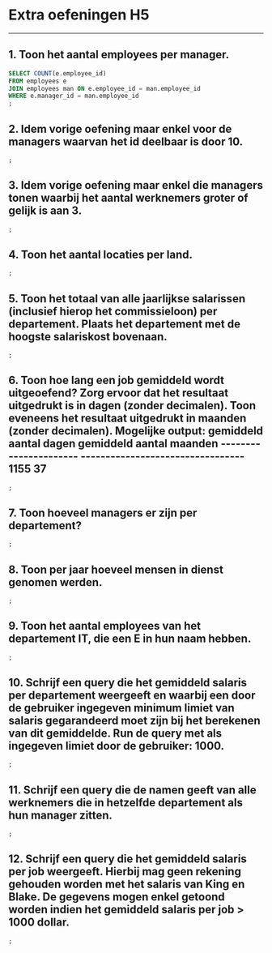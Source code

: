 # Extra oefeningen H5

--------------------------------------------------------------------------------

## 1. Toon het aantal employees per manager.

```sql
SELECT COUNT(e.employee_id)
FROM employees e
JOIN employees man ON e.employee_id = man.employee_id
WHERE e.manager_id = man.employee_id
;
```

## 2. Idem vorige oefening maar enkel voor de managers waarvan het id deelbaar is door 10.

```sql
;
```

## 3. Idem vorige oefening maar enkel die managers tonen waarbij het aantal werknemers groter of gelijk is aan 3.

```sql
;
```

## 4. Toon het aantal locaties per land.

```sql
;
```

## 5. Toon het totaal van alle jaarlijkse salarissen (inclusief hierop het commissieloon) per departement. Plaats het departement met de hoogste salariskost bovenaan.

```sql
;
```

## 6. Toon hoe lang een job gemiddeld wordt uitgeoefend? Zorg ervoor dat het resultaat uitgedrukt is in dagen (zonder decimalen). Toon eveneens het resultaat uitgedrukt in maanden (zonder decimalen). Mogelijke output: gemiddeld aantal dagen gemiddeld aantal maanden ---------------------- --------------------------------- 1155 37

```sql
;
```

## 7. Toon hoeveel managers er zijn per departement?

```sql
;
```

## 8. Toon per jaar hoeveel mensen in dienst genomen werden.

```sql
;
```

## 9. Toon het aantal employees van het departement IT, die een E in hun naam hebben.

```sql
;
```

## 10. Schrijf een query die het gemiddeld salaris per departement weergeeft en waarbij een door de gebruiker ingegeven minimum limiet van salaris gegarandeerd moet zijn bij het berekenen van dit gemiddelde. Run de query met als ingegeven limiet door de gebruiker: 1000.

```sql
;
```

## 11. Schrijf een query die de namen geeft van alle werknemers die in hetzelfde departement als hun manager zitten.

```sql
;
```

## 12. Schrijf een query die het gemiddeld salaris per job weergeeft. Hierbij mag geen rekening gehouden worden met het salaris van King en Blake. De gegevens mogen enkel getoond worden indien het gemiddeld salaris per job > 1000 dollar.

```sql
;
```
